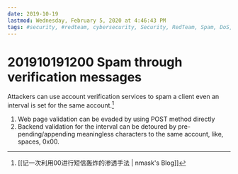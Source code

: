 ```yaml
---
date: 2019-10-19
lastmod: Wednesday, February 5, 2020 at 4:46:43 PM
tags: #security, #redteam, cybersecurity, Security, RedTeam, Spam, DoS, #spam, #dos
---
```

# 201910191200 Spam through verification messages

Attackers can use account verification services to spam a client even an interval is set for the same account.[^E5B25A743523]
1. Web page validation can be evaded by using POST method directly
2. Backend validation for the interval can be detoured by pre-pending/appending meaningless characters to the same account, like, spaces, 0x00.

[^E5B25A743523]: [[记一次利用00进行短信轰炸的渗透手法 | nmask's Blog]]
